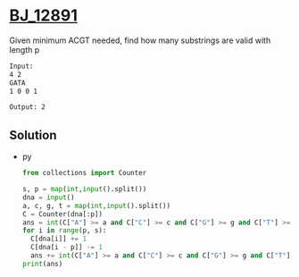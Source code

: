# [BJ_12891](https://acmicpc.net/problem/12891)

Given minimum ACGT needed, find how many substrings are valid with length p

```txt
Input:
4 2
GATA
1 0 0 1

Output: 2
```

## Solution

* py

  ```py
  from collections import Counter

  s, p = map(int,input().split())
  dna = input()
  a, c, g, t = map(int,input().split())
  C = Counter(dna[:p])
  ans = int(C["A"] >= a and C["C"] >= c and C["G"] >= g and C["T"] >= t)
  for i in range(p, s):
    C[dna[i]] += 1
    C[dna[i - p]] -= 1
    ans += int(C["A"] >= a and C["C"] >= c and C["G"] >= g and C["T"] >= t)
  print(ans)
  ```
